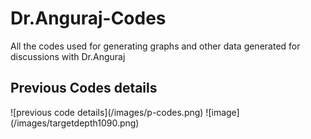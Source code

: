 # Dr.Anguraj-Codes
All the codes used for generating graphs and other data generated for discussions with Dr.Anguraj

<h2> Previous Codes details <br/> </h2>
![previous code details](/images/p-codes.png)
![image](/images/targetdepth1090.png)
